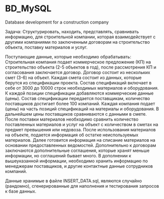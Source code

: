 # BD_MySQL
Database development for a construction company

Задача: Структурировать, находить, представлять, сравнивать информацию, для строительной компании, которая взаимодействует с другими компаниями по заключенным договорам на строительство объекта, поставку материалов и услуг.

Поступающие данные, которые необходимо обрабатывать:
Строительная компания подает коммерческое предложение (КП) на строительство объекта (2-5 объектов в год), после рассмотрения КП и согласования заключается договор. Договор состоит из нескольких смет (3-6) на объект. Каждая смета состоит из данных, которые берутся из спецификации проекта. Состав спецификаций включает в себе от 3000 до 10000 строк необходимых материалов и оборудования. К каждой позиции спецификации добавляются коммерческие данные (цены). Состав спецификации передается поставщикам, количество поставщиков достигает более 100 компаний. Каждая компания подает (цены) на часть позиций спецификаций на материалы и оборудования. В дальнейшем цены поставщиков сравниваются с данными в смете. После поставки материалов необходимо сравнить количество поставленных материалов и услуг на объект с количеством в сметах на предмет превышения или недовоза. После использования материалов на объекте, подается информация об остатке неиспользуемых материалов. Далее готовится информация на списание материалов на основании предоставленных ведомостей.
Дополнительно к договорам заключаются дополнительные соглашения, которые хранят меньше информации, но соглашений бывает много.
В дополнении к вышеуказанной информации, необходимо хранить информацию по менеджерам поставщиков, и другие контактные данные сотрудников компаний.

Данные хранимые в файле INSERT_DATA.sql, являются случайно (рандомно), сгенерированные для наполнения и тестирования запросов к базе данных.
